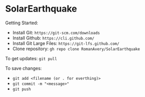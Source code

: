 # SolarEarthquakeGetting Started:- Install Git: `https://git-scm.com/downloads`- Install Github: `https://cli.github.com/`- Install Git Large Files: `https://git-lfs.github.com/`- Clone repository: `gh repo clone RomanAvery/SolarEarthquake`To get updates: `git pull`To save changes:- `git add <filename (or . for everthing)>`- `git commit -m "<message>"`- `git push`